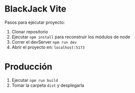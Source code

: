# BlackJack Vite

Pasos para ejecutar proyecto:

1. Clonar repositorio
2. Ejecutar ```npm install``` para reconstruir los módulos de node
3. Correr el devServer ```npm run dev```
4. Abrir el proyecto en: ```localhost:5173```

# Producción

1. Ejecutar ```npm run build```
2. Tomar la carpeta ```dist``` y desplegarla